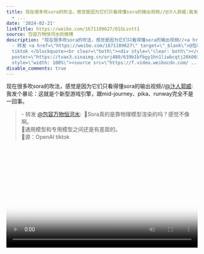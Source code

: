 ```yaml
---
title: 现在很多吹sora的吹法，感觉是因为它们只看得懂sora的输出视频//@汴人郭威:我发个暴论：这就是个新型游戏引擎，跟mid-journey、pika、runway完全不是一回事。
  - ...
date: '2024-02-21'
linkTitle: https://weibo.com/1671109627/O1GLsntt1
source: 包容万物恒河水的微博
description: "现在很多吹sora的吹法，感觉是因为它们只看得懂sora的输出视频//<a href=\"https://weibo.com/n/%E6%B1%B4%E4%BA%BA%E9%83%AD%E5%A8%81\">@汴人郭威</a>:我发个暴论：这就是个新型游戏引擎，跟mid-journey、pika、runway完全不是一回事。<br><blockquote>
  - 转发 <a href=\"https://weibo.com/1671109627\" target=\"_blank\">@包容万物恒河水</a>: \U0001F53BSora真的是靠物理模型渲染的吗？感觉不像啊。<br>\U0001F53B通用模型和专用模型之间还是有差距的。<br>\U0001F53B源：OpenAI
  tiktok </blockquote><br clear=\"both\"><div style=\"clear: both\"></div><video controls=\"controls\"
  poster=\"https://tvax3.sinaimg.cn/orj480/639b1bfbgy1hn1liwbcqtj20k00zkqaf.jpg\"
  style=\"width: 100%\"><source src=\"https://f.video.weibocdn.com/ ..."
disable_comments: true
---
```

现在很多吹sora的吹法，感觉是因为它们只看得懂sora的输出视频//<a href="https://weibo.com/n/%E6%B1%B4%E4%BA%BA%E9%83%AD%E5%A8%81">@汴人郭威</a>:我发个暴论：这就是个新型游戏引擎，跟mid-journey、pika、runway完全不是一回事。<br><blockquote> - 转发 <a href="https://weibo.com/1671109627" target="_blank">@包容万物恒河水</a>: 🔻Sora真的是靠物理模型渲染的吗？感觉不像啊。<br>🔻通用模型和专用模型之间还是有差距的。<br>🔻源：OpenAI tiktok </blockquote><br clear="both"><div style="clear: both"></div><video controls="controls" poster="https://tvax3.sinaimg.cn/orj480/639b1bfbgy1hn1liwbcqtj20k00zkqaf.jpg" style="width: 100%"><source src="https://f.video.weibocdn.com/ ...